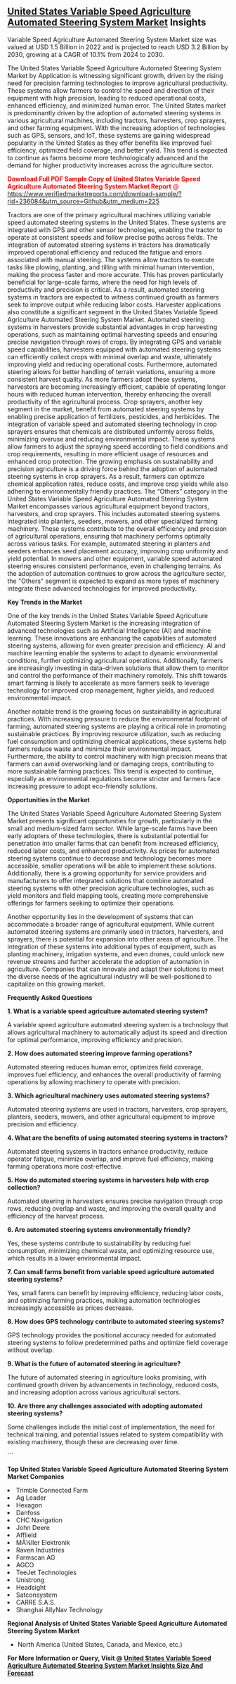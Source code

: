 <h2><a href="https://www.verifiedmarketreports.com/download-sample/?rid=236084&amp;utm_source=Github&amp;utm_medium=225" target="_blank">United States Variable Speed Agriculture Automated Steering System Market</a> Insights</h2><p>Variable Speed Agriculture Automated Steering System Market size was valued at USD 1.5 Billion in 2022 and is projected to reach USD 3.2 Billion by 2030, growing at a CAGR of 10.1% from 2024 to 2030.</p><p> <p>The United States Variable Speed Agriculture Automated Steering System Market by Application is witnessing significant growth, driven by the rising need for precision farming technologies to improve agricultural productivity. These systems allow farmers to control the speed and direction of their equipment with high precision, leading to reduced operational costs, enhanced efficiency, and minimized human error. The United States market is predominantly driven by the adoption of automated steering systems in various agricultural machines, including tractors, harvesters, crop sprayers, and other farming equipment. With the increasing adoption of technologies such as GPS, sensors, and IoT, these systems are gaining widespread popularity in the United States as they offer benefits like improved fuel efficiency, optimized field coverage, and better yield. This trend is expected to continue as farms become more technologically advanced and the demand for higher productivity increases across the agriculture sector. <p><span class=""><span style="color: #ff0000;"><strong>Download Full PDF Sample Copy of United States Variable Speed Agriculture Automated Steering System Market Report</strong> @ </span><a href="https://www.verifiedmarketreports.com/download-sample/?rid=236084&amp;utm_source=Github&amp;utm_medium=225" target="_blank">https://www.verifiedmarketreports.com/download-sample/?rid=236084&amp;utm_source=Github&amp;utm_medium=225</a></span></p></p> <p>Tractors are one of the primary agricultural machines utilizing variable speed automated steering systems in the United States. These systems are integrated with GPS and other sensor technologies, enabling the tractor to operate at consistent speeds and follow precise paths across fields. The integration of automated steering systems in tractors has dramatically improved operational efficiency and reduced the fatigue and errors associated with manual steering. The systems allow tractors to execute tasks like plowing, planting, and tilling with minimal human intervention, making the process faster and more accurate. This has proven particularly beneficial for large-scale farms, where the need for high levels of productivity and precision is critical. As a result, automated steering systems in tractors are expected to witness continued growth as farmers seek to improve output while reducing labor costs. Harvester applications also constitute a significant segment in the United States Variable Speed Agriculture Automated Steering System Market. Automated steering systems in harvesters provide substantial advantages in crop harvesting operations, such as maintaining optimal harvesting speeds and ensuring precise navigation through rows of crops. By integrating GPS and variable speed capabilities, harvesters equipped with automated steering systems can efficiently collect crops with minimal overlap and waste, ultimately improving yield and reducing operational costs. Furthermore, automated steering allows for better handling of terrain variations, ensuring a more consistent harvest quality. As more farmers adopt these systems, harvesters are becoming increasingly efficient, capable of operating longer hours with reduced human intervention, thereby enhancing the overall productivity of the agricultural process. Crop sprayers, another key segment in the market, benefit from automated steering systems by enabling precise application of fertilizers, pesticides, and herbicides. The integration of variable speed and automated steering technology in crop sprayers ensures that chemicals are distributed uniformly across fields, minimizing overuse and reducing environmental impact. These systems allow farmers to adjust the spraying speed according to field conditions and crop requirements, resulting in more efficient usage of resources and enhanced crop protection. The growing emphasis on sustainability and precision agriculture is a driving force behind the adoption of automated steering systems in crop sprayers. As a result, farmers can optimize chemical application rates, reduce costs, and improve crop yields while also adhering to environmentally friendly practices. The “Others” category in the United States Variable Speed Agriculture Automated Steering System Market encompasses various agricultural equipment beyond tractors, harvesters, and crop sprayers. This includes automated steering systems integrated into planters, seeders, mowers, and other specialized farming machinery. These systems contribute to the overall efficiency and precision of agricultural operations, ensuring that machinery performs optimally across various tasks. For example, automated steering in planters and seeders enhances seed placement accuracy, improving crop uniformity and yield potential. In mowers and other equipment, variable speed automated steering ensures consistent performance, even in challenging terrains. As the adoption of automation continues to grow across the agriculture sector, the "Others" segment is expected to expand as more types of machinery integrate these advanced technologies for improved productivity. <p><strong>Key Trends in the Market</strong></p> <p>One of the key trends in the United States Variable Speed Agriculture Automated Steering System Market is the increasing integration of advanced technologies such as Artificial Intelligence (AI) and machine learning. These innovations are enhancing the capabilities of automated steering systems, allowing for even greater precision and efficiency. AI and machine learning enable the systems to adapt to dynamic environmental conditions, further optimizing agricultural operations. Additionally, farmers are increasingly investing in data-driven solutions that allow them to monitor and control the performance of their machinery remotely. This shift towards smart farming is likely to accelerate as more farmers seek to leverage technology for improved crop management, higher yields, and reduced environmental impact.</p> <p>Another notable trend is the growing focus on sustainability in agricultural practices. With increasing pressure to reduce the environmental footprint of farming, automated steering systems are playing a critical role in promoting sustainable practices. By improving resource utilization, such as reducing fuel consumption and optimizing chemical applications, these systems help farmers reduce waste and minimize their environmental impact. Furthermore, the ability to control machinery with high precision means that farmers can avoid overworking land or damaging crops, contributing to more sustainable farming practices. This trend is expected to continue, especially as environmental regulations become stricter and farmers face increasing pressure to adopt eco-friendly solutions.</p> <p><strong>Opportunities in the Market</strong></p> <p>The United States Variable Speed Agriculture Automated Steering System Market presents significant opportunities for growth, particularly in the small and medium-sized farm sector. While large-scale farms have been early adopters of these technologies, there is substantial potential for penetration into smaller farms that can benefit from increased efficiency, reduced labor costs, and enhanced productivity. As prices for automated steering systems continue to decrease and technology becomes more accessible, smaller operations will be able to implement these solutions. Additionally, there is a growing opportunity for service providers and manufacturers to offer integrated solutions that combine automated steering systems with other precision agriculture technologies, such as yield monitors and field mapping tools, creating more comprehensive offerings for farmers seeking to optimize their operations.</p> <p>Another opportunity lies in the development of systems that can accommodate a broader range of agricultural equipment. While current automated steering systems are primarily used in tractors, harvesters, and sprayers, there is potential for expansion into other areas of agriculture. The integration of these systems into additional types of equipment, such as planting machinery, irrigation systems, and even drones, could unlock new revenue streams and further accelerate the adoption of automation in agriculture. Companies that can innovate and adapt their solutions to meet the diverse needs of the agricultural industry will be well-positioned to capitalize on this growing market.</p> <p><strong>Frequently Asked Questions</strong></p> <p><strong>1. What is a variable speed agriculture automated steering system?</strong></p> <p>A variable speed agriculture automated steering system is a technology that allows agricultural machinery to automatically adjust its speed and direction for optimal performance, improving efficiency and precision.</p> <p><strong>2. How does automated steering improve farming operations?</strong></p> <p>Automated steering reduces human error, optimizes field coverage, improves fuel efficiency, and enhances the overall productivity of farming operations by allowing machinery to operate with precision.</p> <p><strong>3. Which agricultural machinery uses automated steering systems?</strong></p> <p>Automated steering systems are used in tractors, harvesters, crop sprayers, planters, seeders, mowers, and other agricultural equipment to improve precision and efficiency.</p> <p><strong>4. What are the benefits of using automated steering systems in tractors?</strong></p> <p>Automated steering systems in tractors enhance productivity, reduce operator fatigue, minimize overlap, and improve fuel efficiency, making farming operations more cost-effective.</p> <p><strong>5. How do automated steering systems in harvesters help with crop collection?</strong></p> <p>Automated steering in harvesters ensures precise navigation through crop rows, reducing overlap and waste, and improving the overall quality and efficiency of the harvest process.</p> <p><strong>6. Are automated steering systems environmentally friendly?</strong></p> <p>Yes, these systems contribute to sustainability by reducing fuel consumption, minimizing chemical waste, and optimizing resource use, which results in a lower environmental impact.</p> <p><strong>7. Can small farms benefit from variable speed agriculture automated steering systems?</strong></p> <p>Yes, small farms can benefit by improving efficiency, reducing labor costs, and optimizing farming practices, making automation technologies increasingly accessible as prices decrease.</p> <p><strong>8. How does GPS technology contribute to automated steering systems?</strong></p> <p>GPS technology provides the positional accuracy needed for automated steering systems to follow predetermined paths and optimize field coverage without overlap.</p> <p><strong>9. What is the future of automated steering in agriculture?</strong></p> <p>The future of automated steering in agriculture looks promising, with continued growth driven by advancements in technology, reduced costs, and increasing adoption across various agricultural sectors.</p> <p><strong>10. Are there any challenges associated with adopting automated steering systems?</strong></p> <p>Some challenges include the initial cost of implementation, the need for technical training, and potential issues related to system compatibility with existing machinery, though these are decreasing over time.</p> ```</p><p><strong>Top United States Variable Speed Agriculture Automated Steering System Market Companies</strong></p><div data-test-id=""><p><li>Trimble Connected Farm</li><li> Ag Leader</li><li> Hexagon</li><li> Danfoss</li><li> CHC Navigation</li><li> John Deere</li><li> Afflield</li><li> MÃ¼ller Elektronik</li><li> Raven Industries</li><li> Farmscan AG</li><li> AGCO</li><li> TeeJet Technologies</li><li> Unistrong</li><li> Headsight</li><li> Satconsystem</li><li> CARRE S.A.S.</li><li> Shanghai AllyNav Technology</li></p><div><strong>Regional Analysis of&nbsp;United States Variable Speed Agriculture Automated Steering System Market</strong></div><ul><li dir="ltr"><p dir="ltr">North America&nbsp;(United States, Canada, and Mexico, etc.)</p></li></ul><p><strong>For More Information or Query, Visit @&nbsp;</strong><strong><a href="https://www.verifiedmarketreports.com/product/variable-speed-agriculture-automated-steering-system-market/?utm_source=Github&amp;utm_medium=225" target="_blank">United States Variable Speed Agriculture Automated Steering System Market Insights Size And Forecast</a></strong></p></div>
